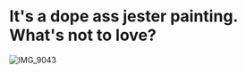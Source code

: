 # It's a dope ass jester painting. What's not to love? 
![IMG_9043](https://user-images.githubusercontent.com/101905937/159092987-fb118cbc-629b-4da9-943a-4817bc2ca908.JPG)
